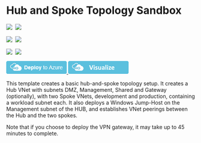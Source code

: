 # Hub and Spoke Topology Sandbox

<IMG SRC="https://azbotstorage.blob.core.windows.net/badges/101-hub-and-spoke-sandbox/PublicLastTestDate.svg" />&nbsp;
<IMG SRC="https://azbotstorage.blob.core.windows.net/badges/101-hub-and-spoke-sandbox/PublicDeployment.svg" />&nbsp;

<IMG SRC="https://azbotstorage.blob.core.windows.net/badges/101-hub-and-spoke-sandbox/FairfaxLastTestDate.svg" />&nbsp;
<IMG SRC="https://azbotstorage.blob.core.windows.net/badges/101-hub-and-spoke-sandbox/FairfaxDeployment.svg" />&nbsp;

<IMG SRC="https://azbotstorage.blob.core.windows.net/badges/101-hub-and-spoke-sandbox/BestPracticeResult.svg" />&nbsp;
<IMG SRC="https://azbotstorage.blob.core.windows.net/badges/101-hub-and-spoke-sandbox/CredScanResult.svg" />&nbsp;

<a href="https://portal.azure.com/#create/Microsoft.Template/uri/https%3A%2F%2Fraw.githubusercontent.com%2FAzure%2Fazure-quickstart-templates%2Fmaster%2F101-hub-and-spoke-sandbox%2Fazuredeploy.json" target="_blank">
    <img src="https://raw.githubusercontent.com/Azure/azure-quickstart-templates/master/1-CONTRIBUTION-GUIDE/images/deploytoazure.png"/>
</a>
<a href="http://armviz.io/#/?load=https%3A%2F%2Fraw.githubusercontent.com%2FAzure%2Fazure-quickstart-templates%2Fmaster%2F101-hub-and-spoke-sandbox%2Fazuredeploy.json" target="_blank">
    <img src="https://raw.githubusercontent.com/Azure/azure-quickstart-templates/master/1-CONTRIBUTION-GUIDE/images/visualizebutton.png"/>
</a>

This template creates a basic hub-and-spoke topology setup. It creates a Hub VNet with subnets DMZ, Management, Shared and Gateway (optionally), with two Spoke VNets, development and production, containing a workload subnet each. It also deploys a Windows Jump-Host on the Management subnet of the HUB, and establishes VNet peerings between the Hub and the two spokes. 

Note that if you choose to deploy the VPN gateway, it may take up to 45 minutes to complete.
